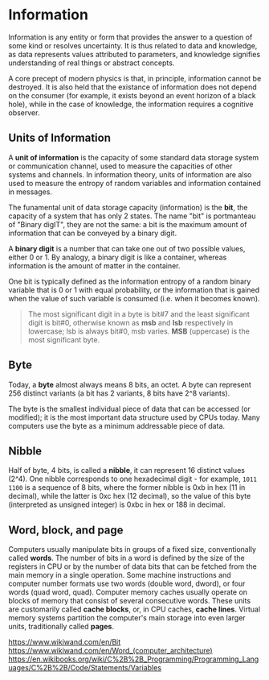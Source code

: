 # Information


Information is any entity or form that provides the answer to a question of some kind or resolves uncertainty. It is thus related to data and knowledge, as data represents values attributed to parameters, and knowledge signifies understanding of real things or abstract concepts.

A core precept of modern physics is that, in principle, information cannot be destroyed. It is also held that the existance of information does not depend on the consumer (for example, it exists beyond an event horizon of a black hole), while in the case of knowledge, the information requires a cognitive observer.


## Units of Information

A **unit of information** is the capacity of some standard data storage system or communication channel, used to measure the capacities of other systems and channels. In information theory, units of information are also used to measure the entropy of random variables and information contained in messages.

The funamental unit of data storage capacity (information) is the **bit**, the capacity of a system that has only 2 states. The name "bit" is portmanteau of "Binary digIT", they are not the same: a bit is the maximum amount of information that can be conveyed by a binary digit.

A **binary digit** is a number that can take one out of two possible values, either 0 or 1. By analogy, a binary digit is like a container, whereas information is the amount of matter in the container.

One bit is typically defined as the information entropy of a random binary variable that is 0 or 1 with equal probability, or the information that is gained when the value of such variable is consumed (i.e. when it becomes known).


> The most significant digit in a byte is bit#7 and the least significant digit is bit#0, otherwise known as **msb** and **lsb** respectively in lowercase; lsb is always bit#0, msb varies. **MSB** (uppercase) is the most significant byte.


## Byte
Today, a **byte** almost always means 8 bits, an octet. A byte can represent 256 distinct variants (a bit has 2 variants, 8 bits have 2^8 variants).

The byte is the smallest individual piece of data that can be accessed (or modified); it is the most important data structure used by CPUs today. Many computers use the byte as a minimum addressable piece of data.

## Nibble
Half of byte, 4 bits, is called a **nibble**, it can represent 16 distinct values (2^4). One nibble corresponds to one hexadecimal digit - for example,
`1011 1100` is a sequence of 8 bits, where the former nibble is 0xb in hex (11 in decimal), while the latter is 0xc hex (12 decimal), so the value of this byte (interpreted as unsigned integer) is 0xbc in hex or 188 in decimal.


## Word, block, and page
Computers usually manipulate bits in groups of a fixed size, conventionally called **words**. The number of bits in a word is defined by the size of the registers in CPU or by the number of data bits that can be fetched from the main memory in a single operation. Some machine instructions and computer number formats use two words (double word, dword), or four words (quad word, quad). Computer memory caches usually operate on blocks of memory that consist of several consecutive words. These units are customarily called **cache blocks**, or, in CPU caches, **cache lines**. Virtual memory systems partition the computer's main storage into even larger units, traditionally called **pages**.


https://www.wikiwand.com/en/Bit
https://www.wikiwand.com/en/Word_(computer_architecture)
https://en.wikibooks.org/wiki/C%2B%2B_Programming/Programming_Languages/C%2B%2B/Code/Statements/Variables


